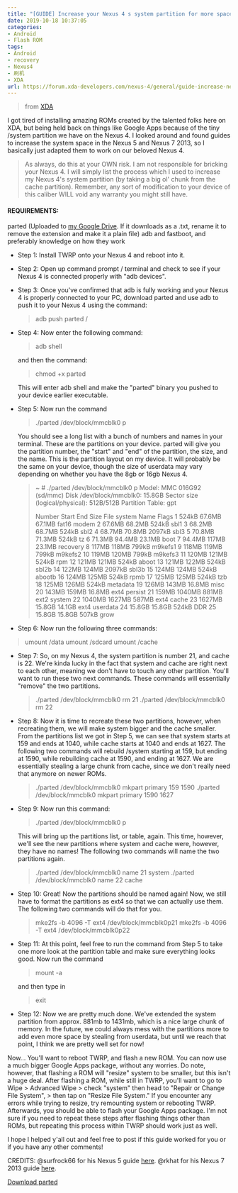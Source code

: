 ```yaml
---
title: "[GUIDE] Increase your Nexus 4 s system partition for more space!"
date: 2019-10-18 10:37:05
categories:
- Android
- Flash ROM
tags:
- Android
- recovery
- Nexus4
- 刷机
- XDA
url: https://forum.xda-developers.com/nexus-4/general/guide-increase-nexus-4s-partition-space-t3800264
---
```


> from [XDA](https://forum.xda-developers.com/nexus-4/general/guide-increase-nexus-4s-partition-space-t3800264)

I got tired of installing amazing ROMs created by the talented folks here on XDA, but being held back on things like Google Apps because of the tiny /system partition we have on the Nexus 4. I looked around and found guides to increase the system space in the Nexus 5 and Nexus 7 2013, so I basically just adapted them to work on our beloved Nexus 4.

> As always, do this at your OWN risk. I am not responsible for bricking your Nexus 4. I will simply list the process which I used to increase my Nexus 4's system partition (by taking a big ol' chunk from the cache partition). Remember, any sort of modification to your device of this caliber WILL void any warranty you might still have.


#### REQUIREMENTS:
parted (Uploaded to [my Google Drive](https://drive.google.com/open?id=15uhtjeH2Z4DQywbRafrJs5cw7rmhnRG_). If it downloads as a .txt, rename it to remove the extension and make it a plain file)
adb and fastboot, and preferably knowledge on how they work


- Step 1: Install TWRP onto your Nexus 4 and reboot into it.
- Step 2: Open up command prompt / terminal and check to see if your Nexus 4 is connected properly with "adb devices".
- Step 3: Once you've confirmed that adb is fully working and your Nexus 4 is properly connected to your PC, download parted and use adb to push it to your Nexus 4 using the command:
  > adb push parted /
- Step 4: Now enter the following command:
  > adb shell

  and then the command:
  > chmod +x parted

  This will enter adb shell and make the "parted" binary you pushed to your device earlier executable.

- Step 5:
  Now run the command
  > ./parted /dev/block/mmcblk0 p

  You should see a long list with a bunch of numbers and names in your terminal. These are the partitions on your device. parted will give you the partition number, the "start" and "end" of the partition, the size, and the name.
  This is the partition layout on my device. It will probably be the same on your device, though the size of userdata may vary depending on whether you have the 8gb or 16gb Nexus 4.
  > ~ # ./parted /dev/block/mmcblk0 p
  >   Model: MMC 016G92 (sd/mmc)
  >   Disk /dev/block/mmcblk0: 15.8GB
  >   Sector size (logical/physical): 512B/512B
  >   Partition Table: gpt
  >
  >   Number  Start   End     Size    File system  Name      Flags
  >    1      524kB   67.6MB  67.1MB  fat16        modem
  >    2      67.6MB  68.2MB  524kB                sbl1
  >    3      68.2MB  68.7MB  524kB                sbl2
  >    4      68.7MB  70.8MB  2097kB               sbl3
  >    5      70.8MB  71.3MB  524kB                tz
  >    6      71.3MB  94.4MB  23.1MB               boot
  >    7      94.4MB  117MB   23.1MB               recovery
  >    8      117MB   118MB   799kB                m9kefs1
  >    9      118MB   119MB   799kB                m9kefs2
  >   10      119MB   120MB   799kB                m9kefs3
  >   11      120MB   121MB   524kB                rpm
  >   12      121MB   121MB   524kB                aboot
  >   13      121MB   122MB   524kB                sbl2b
  >   14      122MB   124MB   2097kB               sbl3b
  >   15      124MB   124MB   524kB                abootb
  >   16      124MB   125MB   524kB                rpmb
  >   17      125MB   125MB   524kB                tzb
  >   18      125MB   126MB   524kB                metadata
  >   19      126MB   143MB   16.8MB               misc
  >   20      143MB   159MB   16.8MB  ext4         persist
  >   21      159MB   1040MB  881MB   ext2         system
  >   22      1040MB  1627MB  587MB   ext4         cache
  >   23      1627MB  15.8GB  14.1GB  ext4         userdata
  >   24      15.8GB  15.8GB  524kB                DDR
  >   25      15.8GB  15.8GB  507kB                grow

- Step 6: Now run the following three commands:
> umount /data
> umount /sdcard
> umount /cache

- Step 7: So, on my Nexus 4, the system partition is number 21, and cache is 22. We're kinda lucky in the fact that system and cache are right next to each other, meaning we don't have to touch any other partition.
  You\'ll want to run these two next commands. These commands will essentially "remove" the two partitions.
  > ./parted /dev/block/mmcblk0 rm 21
  > ./parted /dev/block/mmcblk0 rm 22

- Step 8: Now it is time to recreate these two partitions, however, when recreating them, we will make system bigger and the cache smaller. From the partitions list we got in Step 5, we can see that system starts at 159 and ends at 1040, while cache starts at 1040 and ends at 1627. The following two commands will rebuild /system starting at 159, but ending at 1590, while rebuilding cache at 1590, and ending at 1627. We are essentially stealing a large chunk from cache, since we don\'t really need that anymore on newer ROMs.
  > ./parted /dev/block/mmcblk0 mkpart primary 159 1590
  > ./parted /dev/block/mmcblk0 mkpart primary 1590 1627

- Step 9: Now run this command:
  > ./parted /dev/block/mmcblk0 p

  This will bring up the partitions list, or table, again. This time, however, we\'ll see the new partitions where system and cache were, however, they have no names! The following two commands will name the two partitions again.

  > ./parted /dev/block/mmcblk0 name 21 system
  > ./parted /dev/block/mmcblk0 name 22 cache

- Step 10: Great! Now the partitions should be named again! Now, we still have to format the partitions as ext4 so that we can actually use them. The following two commands will do that for you.

  > mke2fs -b 4096 -T ext4 /dev/block/mmcblk0p21
  > mke2fs -b 4096 -T ext4 /dev/block/mmcblk0p22

- Step 11: At this point, feel free to run the command from Step 5 to take one more look at the partition table and make sure everything looks good. Now run the command

  > mount -a

  and then type in

  >exit

- Step 12: Now we are pretty much done. We\'ve extended the system partition from approx. 881mb to 1431mb, which is a nice large chunk of memory. In the future, we could always mess with the partitions more to add even more space by stealing from userdata, but until we reach that point, I think we are pretty well set for now!

Now...
You\'ll want to reboot TWRP, and flash a new ROM. You can now use a much bigger Google Apps package, without any worries.
Do note, however, that flashing a ROM will "resize" system to be smaller, but this isn't a huge deal. After flashing a ROM, while still in TWRP, you'll want to go to Wipe > Advanced Wipe > check "system" then head to "Repair or Change File System", > then tap on "Resize File System." If you encounter any errors while trying to resize, try remounting system or rebooting TWRP. Afterwards, you should be able to flash your Google Apps package. I'm not sure if you need to repeat these steps after flashing things other than ROMs, but repeating this process within TWRP should work just as well.

I hope I helped y'all out and feel free to post if this guide worked for you or if you have any other comments!

CREDITS:
@surfrock66 for his Nexus 5 guide [here](https://forum.xda-developers.com/google-nexus-5/general/guide-repartition-nexus5-to-increase-t3509880).
@rkhat for his Nexus 7 2013 guide [here](https://forum.xda-developers.com/nexus-7-2013/general/guide-repartition-nexus72013-to-t3599907).


[Download parted](./parted)
